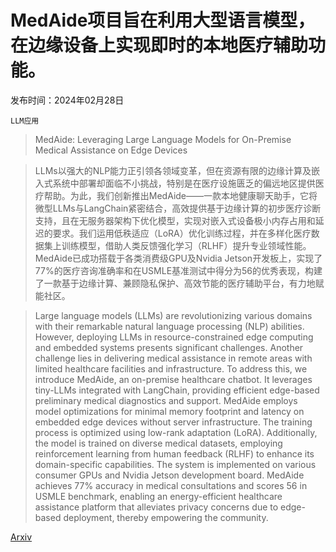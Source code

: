 # MedAide项目旨在利用大型语言模型，在边缘设备上实现即时的本地医疗辅助功能。

发布时间：2024年02月28日

`LLM应用`

> MedAide: Leveraging Large Language Models for On-Premise Medical Assistance on Edge Devices

> LLMs以强大的NLP能力正引领各领域变革，但在资源有限的边缘计算及嵌入式系统中部署却面临不小挑战，特别是在医疗设施匮乏的偏远地区提供医疗帮助。为此，我们创新推出MedAide——一款本地健康聊天助手，它将微型LLMs与LangChain紧密结合，高效提供基于边缘计算的初步医疗诊断支持，且在无服务器架构下优化模型，实现对嵌入式设备极小内存占用和延迟的要求。我们运用低秩适应（LoRA）优化训练过程，并在多样化医疗数据集上训练模型，借助人类反馈强化学习（RLHF）提升专业领域性能。MedAide已成功搭载于各类消费级GPU及Nvidia Jetson开发板上，实现了77%的医疗咨询准确率和在USMLE基准测试中得分为56的优秀表现，构建了一款基于边缘计算、兼顾隐私保护、高效节能的医疗辅助平台，有力地赋能社区。

> Large language models (LLMs) are revolutionizing various domains with their remarkable natural language processing (NLP) abilities. However, deploying LLMs in resource-constrained edge computing and embedded systems presents significant challenges. Another challenge lies in delivering medical assistance in remote areas with limited healthcare facilities and infrastructure. To address this, we introduce MedAide, an on-premise healthcare chatbot. It leverages tiny-LLMs integrated with LangChain, providing efficient edge-based preliminary medical diagnostics and support. MedAide employs model optimizations for minimal memory footprint and latency on embedded edge devices without server infrastructure. The training process is optimized using low-rank adaptation (LoRA). Additionally, the model is trained on diverse medical datasets, employing reinforcement learning from human feedback (RLHF) to enhance its domain-specific capabilities. The system is implemented on various consumer GPUs and Nvidia Jetson development board. MedAide achieves 77\% accuracy in medical consultations and scores 56 in USMLE benchmark, enabling an energy-efficient healthcare assistance platform that alleviates privacy concerns due to edge-based deployment, thereby empowering the community.

[Arxiv](https://arxiv.org/abs/2403.00830)